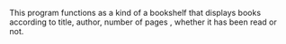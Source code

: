This program functions as a kind of a bookshelf that
displays books according to title, author, number of pages
, whether it has been read or not.